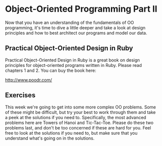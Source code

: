 # Object-Oriented Programming Part II

Now that you have an understanding of the fundamentals of OO programming, it's time to dive a little deeper and take a look at design principles and how to best architect our programs and model our data.

## Practical Object-Oriented Design in Ruby

Practical Object-Oriented Design in Ruby is a great book on design principles for object-oriented programs written in Ruby. Please read chapters 1 and 2. You can buy the book here:

<http://www.poodr.com/>

## Exercises

This week we're going to get into some more complex OO problems. Some of these might be difficult, but try your best to work through them and take a peek at the solutions if you need to. Specifically, the most advanced problems here are Towers of Hanoi and Tic-Tac-Toe. Please do these two problems last, and don't be too concerned if these are hard for you. Feel free to look at the solutions if you need to, but make sure that you understand what's going on in the solutions.
